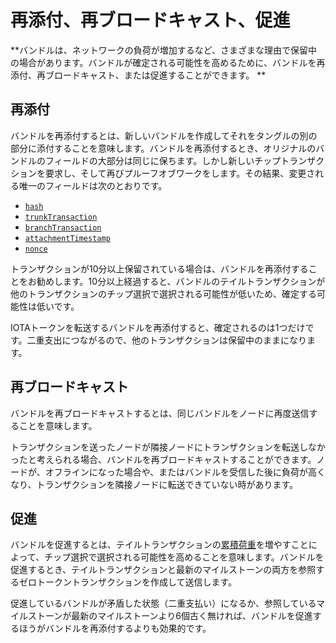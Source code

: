# 再添付、再ブロードキャスト、促進
<!-- # Reattach, rebroadcast, and promote -->

**バンドルは、ネットワークの負荷が増加するなど、さまざまな理由で保留中の場合があります。バンドルが確定される可能性を高めるために、バンドルを再添付、再ブロードキャスト、または促進することができます。 **
<!-- **A bundle may be pending for many reasons such as an increased load on the network. To increase the chances of a bundle being confirmed, you can reattach, rebroadcast, or promote a bundle** -->

## 再添付
<!-- ## Reattach -->

バンドルを再添付するとは、新しいバンドルを作成してそれをタングルの別の部分に添付することを意味します。バンドルを再添付するとき、オリジナルのバンドルのフィールドの大部分は同じに保ちます。しかし新しいチップトランザクションを要求し、そして再びプルーフオブワークをします。その結果、変更される唯一のフィールドは次のとおりです。
<!-- To reattach a bundle means to create a new one and attach it to a different part of the Tangle. When you reattach a bundle, you keep most of the original bundle's fields the same, but you request new tip transactions, and do the proof of work again. As a result, the only fields that change are the following: -->

* [`hash`](../references/structure-of-a-transaction.md)
* [`trunkTransaction`](../references/structure-of-a-transaction.md)
* [`branchTransaction`](../references/structure-of-a-transaction.md)
* [`attachmentTimestamp`](../references/structure-of-a-transaction.md)
* [`nonce`](../references/structure-of-a-transaction.md)

トランザクションが10分以上保留されている場合は、バンドルを再添付することをお勧めします。10分以上経過すると、バンドルのテイルトランザクションが他のトランザクションのチップ選択で選択される可能性が低いため、確定する可能性は低いです。
<!-- You may want to reattach a bundle if its transactions have been pending for more than ten minutes. After this time, the tail transaction in the pending bundle is unlikely to be selected during tip selection, which makes it unlikely to be confirmed. -->

IOTAトークンを転送するバンドルを再添付すると、確定されるのは1つだけです。二重支出につながるので、他のトランザクションは保留中のままになります。
<!-- When you reattach a bundle that transfers IOTA tokens, only one will ever be confirmed. The others will remain pending because they will lead to double-spends. -->

## 再ブロードキャスト
<!-- ## Rebroadcast -->

バンドルを再ブロードキャストするとは、同じバンドルをノードに再度送信することを意味します。
<!-- To rebroadcast a bundle means to send the same bundle to a node again. -->

トランザクションを送ったノードが隣接ノードにトランザクションを転送しなかったと考えられる場合、バンドルを再ブロードキャストすることができます。ノードが、オフラインになった場合や、またはバンドルを受信した後に負荷が高くなり、トランザクションを隣接ノードに転送できていない時があります。
<!-- You may want to rebroadcast a bundle if you think that the node you sent it to didn't forward the transactions to its neighbors. Nodes might not forward transactions to neighbors if they either go offline or are under heavy load after receiving a bundle. -->

## 促進
<!-- ## Promote -->

バンドルを促進するとは、テイルトランザクションの[累積荷重](root://the-tangle/0.1/concepts/tip-selection.md)を増やすことによって、チップ選択で選択される可能性を高めることを意味します。バンドルを促進するとき、テイルトランザクションと最新のマイルストーンの両方を参照するゼロトークントランザクションを作成して送信します。
<!-- To promote a bundle means to increases its chances of being selected during tip selection by increasing the [cumulative weight](root://the-tangle/0.1/concepts/tip-selection.md) of its tail transaction. When you promote a bundle, you create and send a zero-value transaction that references both its tail transaction and the latest milestone. -->

促進しているバンドルが矛盾した状態（二重支払い）になるか、参照しているマイルストーンが最新のマイルストーンより6個古く無ければ、バンドルを促進するほうがバンドルを再添付するよりも効果的です。
<!-- Promoting a bundle is often more effective than reattaching a bundle, unless the bundle you're promoting leads to an inconsistent state (double-spend) or is older than the last six milestones. -->
